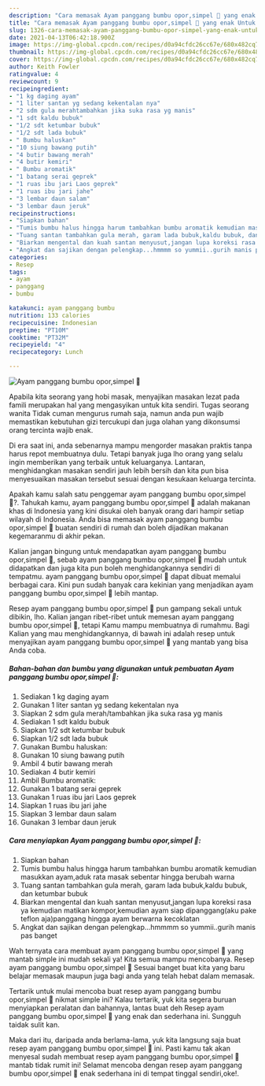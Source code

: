```yaml
---
description: "Cara memasak Ayam panggang bumbu opor,simpel 🤤 yang enak Untuk Jualan"
title: "Cara memasak Ayam panggang bumbu opor,simpel 🤤 yang enak Untuk Jualan"
slug: 1326-cara-memasak-ayam-panggang-bumbu-opor-simpel-yang-enak-untuk-jualan
date: 2021-04-13T06:42:18.900Z
image: https://img-global.cpcdn.com/recipes/d0a94cfdc26cc67e/680x482cq70/ayam-panggang-bumbu-oporsimpel-🤤-foto-resep-utama.jpg
thumbnail: https://img-global.cpcdn.com/recipes/d0a94cfdc26cc67e/680x482cq70/ayam-panggang-bumbu-oporsimpel-🤤-foto-resep-utama.jpg
cover: https://img-global.cpcdn.com/recipes/d0a94cfdc26cc67e/680x482cq70/ayam-panggang-bumbu-oporsimpel-🤤-foto-resep-utama.jpg
author: Keith Fowler
ratingvalue: 4
reviewcount: 9
recipeingredient:
- "1 kg daging ayam"
- "1 liter santan yg sedang kekentalan nya"
- "2 sdm gula merahtambahkan jika suka rasa yg manis"
- "1 sdt kaldu bubuk"
- "1/2 sdt ketumbar bubuk"
- "1/2 sdt lada bubuk"
- " Bumbu haluskan"
- "10 siung bawang putih"
- "4 butir bawang merah"
- "4 butir kemiri"
- " Bumbu aromatik"
- "1 batang serai geprek"
- "1 ruas ibu jari Laos geprek"
- "1 ruas ibu jari jahe"
- "3 lembar daun salam"
- "3 lembar daun jeruk"
recipeinstructions:
- "Siapkan bahan"
- "Tumis bumbu halus hingga harum tambahkan bumbu aromatik kemudian masukkan ayam,aduk rata masak sebentar hingga berubah warna"
- "Tuang santan tambahkan gula merah, garam lada bubuk,kaldu bubuk, dan ketumbar bubuk"
- "Biarkan mengental dan kuah santan menyusut,jangan lupa koreksi rasa ya kemudian matikan kompor,kemudian ayam siap dipanggang(aku pake teflon aja)panggang hingga ayam berwarna kecoklatan"
- "Angkat dan sajikan dengan pelengkap...hmmmm so yummii..gurih manis pas banget"
categories:
- Resep
tags:
- ayam
- panggang
- bumbu

katakunci: ayam panggang bumbu 
nutrition: 133 calories
recipecuisine: Indonesian
preptime: "PT10M"
cooktime: "PT32M"
recipeyield: "4"
recipecategory: Lunch

---
```



![Ayam panggang bumbu opor,simpel 🤤](https://img-global.cpcdn.com/recipes/d0a94cfdc26cc67e/680x482cq70/ayam-panggang-bumbu-oporsimpel-🤤-foto-resep-utama.jpg)

Apabila kita seorang yang hobi masak, menyajikan masakan lezat pada famili merupakan hal yang mengasyikan untuk kita sendiri. Tugas seorang  wanita Tidak cuman mengurus rumah saja, namun anda pun wajib memastikan kebutuhan gizi tercukupi dan juga olahan yang dikonsumsi orang tercinta wajib enak.

Di era  saat ini, anda sebenarnya mampu mengorder masakan praktis tanpa harus repot membuatnya dulu. Tetapi banyak juga lho orang yang selalu ingin memberikan yang terbaik untuk keluarganya. Lantaran, menghidangkan masakan sendiri jauh lebih bersih dan kita pun bisa menyesuaikan masakan tersebut sesuai dengan kesukaan keluarga tercinta. 



Apakah kamu salah satu penggemar ayam panggang bumbu opor,simpel 🤤?. Tahukah kamu, ayam panggang bumbu opor,simpel 🤤 adalah makanan khas di Indonesia yang kini disukai oleh banyak orang dari hampir setiap wilayah di Indonesia. Anda bisa memasak ayam panggang bumbu opor,simpel 🤤 buatan sendiri di rumah dan boleh dijadikan makanan kegemaranmu di akhir pekan.

Kalian jangan bingung untuk mendapatkan ayam panggang bumbu opor,simpel 🤤, sebab ayam panggang bumbu opor,simpel 🤤 mudah untuk didapatkan dan juga kita pun boleh menghidangkannya sendiri di tempatmu. ayam panggang bumbu opor,simpel 🤤 dapat dibuat memalui berbagai cara. Kini pun sudah banyak cara kekinian yang menjadikan ayam panggang bumbu opor,simpel 🤤 lebih mantap.

Resep ayam panggang bumbu opor,simpel 🤤 pun gampang sekali untuk dibikin, lho. Kalian jangan ribet-ribet untuk memesan ayam panggang bumbu opor,simpel 🤤, tetapi Kamu mampu membuatnya di rumahmu. Bagi Kalian yang mau menghidangkannya, di bawah ini adalah resep untuk menyajikan ayam panggang bumbu opor,simpel 🤤 yang mantab yang bisa Anda coba.

<!--inarticleads1-->

##### Bahan-bahan dan bumbu yang digunakan untuk pembuatan Ayam panggang bumbu opor,simpel 🤤:

1. Sediakan 1 kg daging ayam
1. Gunakan 1 liter santan yg sedang kekentalan nya
1. Siapkan 2 sdm gula merah/tambahkan jika suka rasa yg manis
1. Sediakan 1 sdt kaldu bubuk
1. Siapkan 1/2 sdt ketumbar bubuk
1. Siapkan 1/2 sdt lada bubuk
1. Gunakan  Bumbu haluskan:
1. Gunakan 10 siung bawang putih
1. Ambil 4 butir bawang merah
1. Sediakan 4 butir kemiri
1. Ambil  Bumbu aromatik:
1. Gunakan 1 batang serai geprek
1. Gunakan 1 ruas ibu jari Laos geprek
1. Siapkan 1 ruas ibu jari jahe
1. Siapkan 3 lembar daun salam
1. Gunakan 3 lembar daun jeruk




<!--inarticleads2-->

##### Cara menyiapkan Ayam panggang bumbu opor,simpel 🤤:

1. Siapkan bahan
1. Tumis bumbu halus hingga harum tambahkan bumbu aromatik kemudian masukkan ayam,aduk rata masak sebentar hingga berubah warna
1. Tuang santan tambahkan gula merah, garam lada bubuk,kaldu bubuk, dan ketumbar bubuk
1. Biarkan mengental dan kuah santan menyusut,jangan lupa koreksi rasa ya kemudian matikan kompor,kemudian ayam siap dipanggang(aku pake teflon aja)panggang hingga ayam berwarna kecoklatan
1. Angkat dan sajikan dengan pelengkap...hmmmm so yummii..gurih manis pas banget




Wah ternyata cara membuat ayam panggang bumbu opor,simpel 🤤 yang mantab simple ini mudah sekali ya! Kita semua mampu mencobanya. Resep ayam panggang bumbu opor,simpel 🤤 Sesuai banget buat kita yang baru belajar memasak maupun juga bagi anda yang telah hebat dalam memasak.

Tertarik untuk mulai mencoba buat resep ayam panggang bumbu opor,simpel 🤤 nikmat simple ini? Kalau tertarik, yuk kita segera buruan menyiapkan peralatan dan bahannya, lantas buat deh Resep ayam panggang bumbu opor,simpel 🤤 yang enak dan sederhana ini. Sungguh taidak sulit kan. 

Maka dari itu, daripada anda berlama-lama, yuk kita langsung saja buat resep ayam panggang bumbu opor,simpel 🤤 ini. Pasti kamu tak akan menyesal sudah membuat resep ayam panggang bumbu opor,simpel 🤤 mantab tidak rumit ini! Selamat mencoba dengan resep ayam panggang bumbu opor,simpel 🤤 enak sederhana ini di tempat tinggal sendiri,oke!.

